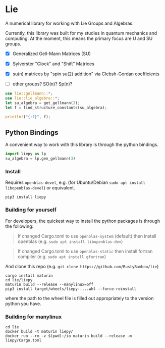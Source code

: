 # Lie

A numerical library for working with Lie Groups and Algebras.

Currently, this library was built for my studies in quantum mechanics and computing. At the moment, this means the primary focus are U and SU groups.

- [x] Generalized Gell-Mann Matrices (SU)
- [x] Sylverster "Clock" and "Shift" Matrices
- [x] su(n) matrices by "spin su(2) addition" via Clebsh-Gordan coefficients
- [ ] other groups? SO(n)? Sp(n)? 


```rust
use lie::gellmann::*;
use lie::lie_algebra::*;
let su_algebra = get_gellmann(3);
let f = find_structure_constants(su_algebra); 

println!("{:?}", f);
```

## Python Bindings

A convenient way to work with this library is through the python bindings.

```python
import liepy as lp
su_algebra = lp.gen_gellmann(3)
```

### Install

Requires `openblas-devel`, e.g. (for Ubuntu/Debian `sudo apt install libopenblas-devel`) or equivalent. 

```pip3 install liepy```

### Building for yourself

For developers, the quickest way to install the python packages is through the following:

> If changed Cargo.toml to use `openblas-system` (default) then install openblas (e.g. `sudo apt install libopenblas-dev`)

> If changed Cargo.toml to use `openblas-static` then install fortran compiler (e.g. `sudo apt install gfortran`)

And clone this repo (e.g. `git clone https://github.com/RustyBamboo/lie`)

```
cargo install maturin
cd lie/liepy
maturin build --release --manylinux=off
pip3 install target/wheels/liepy-....whl --force-reinstall
```

where the path to the wheel file is filled out appropriately to the version python you have.

### Building for manylinux

```
cd lie
docker build -t maturin liepy/
docker run --rm -v $(pwd):/io maturin build --release -m liepy/Cargo.toml
```
